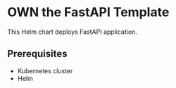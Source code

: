 # OWN the FastAPI Template

This Helm chart deploys FastAPI application.

## Prerequisites

- Kubernetes cluster
- Helm
